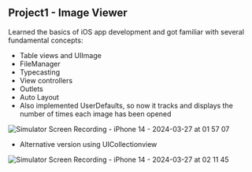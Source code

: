 
## Project1 - Image Viewer


Learned the basics of iOS app development and got familiar with several fundamental concepts:

- Table views and UIImage
- FileManager
- Typecasting
- View controllers
- Outlets
- Auto Layout
- Also implemented UserDefaults, so now it tracks and displays the number of times each image has been opened


![Simulator Screen Recording - iPhone 14 - 2024-03-27 at 01 57 07](https://github.com/isTheo/ImageViewer/assets/149708189/a18cfb05-6a78-4e80-ac53-47f7e66cd2cd)


- Alternative version using UICollectionview

![Simulator Screen Recording - iPhone 14 - 2024-03-27 at 02 11 45](https://github.com/isTheo/ImageViewer/assets/149708189/757bead3-b2e0-4d30-bbe9-98d91cfe742b)

